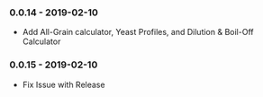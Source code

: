 ### 0.0.14 - 2019-02-10
* Add All-Grain calculator, Yeast Profiles, and Dilution & Boil-Off Calculator

### 0.0.15 - 2019-02-10
* Fix Issue with Release
